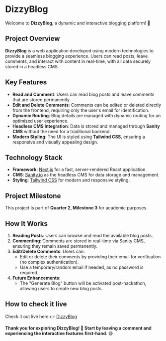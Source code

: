 # DizzyBlog

Welcome to **DizzyBlog**, a dynamic and interactive blogging platform! 🚀

## Project Overview

**DizzyBlog** is a web application developed using modern technologies to provide a seamless blogging experience. Users can read posts, leave comments, and interact with content in real-time, with all data securely stored in a headless CMS.

## Key Features

- **Read and Comment**: Users can read blog posts and leave comments that are stored permanently.
- **Edit and Delete Comments**: Comments can be edited or deleted directly from the frontend, requiring only the user's email for identification.
- **Dynamic Routing**: Blog details are managed with dynamic routing for an optimized user experience.
- **Headless CMS Integration**: Data is stored and managed through **Sanity CMS** without the need for a traditional backend.
- **Modern Styling**: The UI is styled using **Tailwind CSS**, ensuring a responsive and visually appealing design.

## Technology Stack

- **Framework**: [Next.js](https://nextjs.org/) for a fast, server-rendered React application.
- **CMS**: [Sanity.io](https://www.sanity.io/) as the headless CMS for data storage and management.
- **Styling**: [Tailwind CSS](https://tailwindcss.com/) for modern and responsive styling.

## Project Milestone

This project is part of **Quarter 2, Milestone 3** for academic purposes.

## How It Works

1. **Reading Posts**: Users can browse and read the available blog posts.
2. **Commenting**: Comments are stored in real-time via Sanity CMS, ensuring they remain saved permanently.
3. **Edit/Delete Comments**: Users can:
   - Edit or delete their comments by providing their email for verification (no complex authentication).
   - Use a temporary/random email if needed, as no password is required.
4. **Future Enhancements**:
   - The "Generate Blog" button will be activated post-hackathon, allowing users to create new blog posts.

## How to check it live 

Check it out live here 👉 [DizzyBlog](https://dizzyblog.vercel.app/)


**Thank you for exploring DizzyBlog! 🌟 Start by leaving a comment and experiencing the interactive features first-hand**. 😄